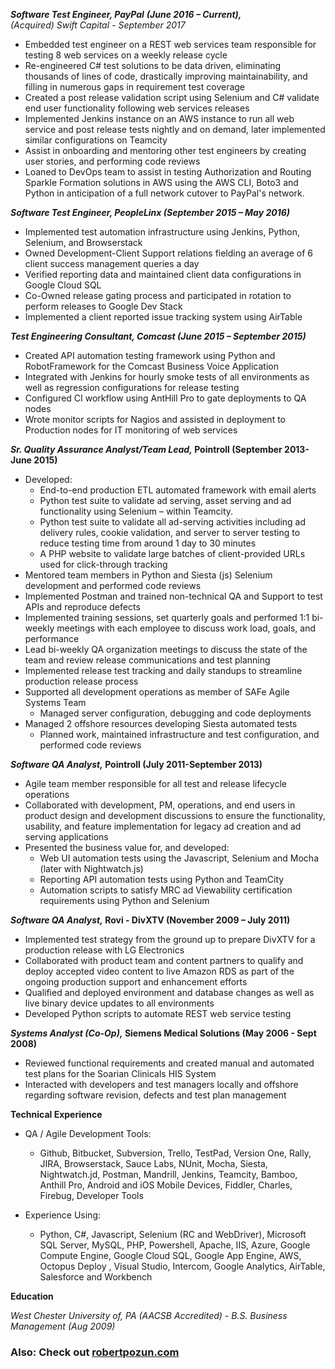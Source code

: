 **_Software Test Engineer, PayPal_**
**_(June 2016 – Current),_**  
_(Acquired) Swift Capital - September 2017_

- Embedded test engineer on a REST web services team responsible for testing 8 web services on a weekly release cycle
- Re-engineered C# test solutions to be data driven, eliminating thousands of lines of code, drastically improving maintainability, and filling in numerous gaps in requirement test coverage
- Created a post release validation script using Selenium and C# validate end user functionality following web services releases
- Implemented Jenkins instance on an AWS instance to run all web service and post release tests nightly and on demand, later implemented similar configurations on Teamcity
- Assist in onboarding and mentoring other test engineers by creating user stories, and performing code reviews
- Loaned to DevOps team to assist in testing Authorization and Routing Sparkle Formation solutions in AWS using the AWS CLI, Boto3 and Python in anticipation of a full network cutover to PayPal&#39;s network.

**_Software Test Engineer, PeopleLinx (September 2015 – May 2016)_**

- Implemented test automation infrastructure using Jenkins, Python, Selenium, and Browserstack
- Owned Development-Client Support relations fielding an average of 6 client success management queries a day
- Verified reporting data and maintained client data configurations in Google Cloud SQL
- Co-Owned release gating process and participated in rotation to perform releases to Google Dev Stack
- Implemented a client reported issue tracking system using AirTable

**_Test Engineering Consultant, Comcast (June 2015 – September 2015)_**

- Created API automation testing framework using Python and RobotFramework for the Comcast Business Voice Application
- Integrated with Jenkins for hourly smoke tests of all environments as well as regression configurations for release testing
- Configured CI workflow using AntHill Pro to gate deployments to QA nodes
- Wrote monitor scripts for Nagios and assisted in deployment to Production nodes for IT monitoring of web services

**_Sr. Quality Assurance Analyst/Team Lead,_ Pointroll (September 2013- June 2015)**

- Developed:
  -  End-to-end production ETL automated framework with email alerts
  -  Python test suite to validate ad serving, asset serving and ad functionality using Selenium – within Teamcity.
  -  Python test suite to validate all ad-serving activities including ad delivery rules, cookie validation, and server to server testing to reduce testing time from around 1 day to 30 minutes
  -  A PHP website to validate large batches of client-provided URLs used for click-through tracking
- Mentored team members in Python and Siesta (js) Selenium development and performed code reviews
- Implemented Postman and trained non-technical QA and Support to test APIs and reproduce defects
- Implemented training sessions, set quarterly goals and performed 1:1 bi-weekly meetings with each employee to discuss work load, goals, and performance
- Lead bi-weekly QA organization meetings to discuss the state of the team and review release communications and test planning
- Implemented release test tracking and daily standups to streamline production release process
- Supported all development operations as member of SAFe Agile Systems Team
  -   Managed server configuration, debugging and code deployments
- Managed 2 offshore resources developing Siesta automated tests
  -  Planned work, maintained infrastructure and test configuration, and performed code reviews

**_Software QA Analyst,_ Pointroll (July 2011-September 2013)**

- Agile team member responsible for all test and release lifecycle operations
- Collaborated with development, PM, operations, and end users in product design and development discussions to ensure the functionality, usability, and feature implementation for legacy ad creation and ad serving applications
- Presented the business value for, and developed:
  - Web UI automation tests using the Javascript, Selenium and Mocha (later with Nightwatch.js)
  - Reporting API automation tests using Python and TeamCity
  - Automation scripts to satisfy MRC ad Viewability certification requirements using Python and Selenium



**_Software QA Analyst,_ Rovi - DivXTV (November 2009 – July 2011)**

- Implemented test strategy from the ground up to prepare DivXTV for a production release with LG Electronics
- Collaborated with product team and content partners to qualify and deploy accepted video content to live Amazon RDS as part of the ongoing production support and enhancement efforts
- Qualified and deployed environment and database changes as well as live binary device updates to all environments
- Developed Python scripts to automate REST web service testing

**_Systems Analyst (Co-Op),_ Siemens Medical Solutions (May 2006 - Sept 2008)**


- Reviewed functional requirements and created manual and automated test plans for the Soarian Clinicals HIS System
- Interacted with developers and test managers locally and offshore regarding software revision, defects and test plan management

**Technical Experience**

- QA / Agile Development Tools:
  - Github, Bitbucket, Subversion, Trello, TestPad, Version One, Rally, JIRA, Browserstack, Sauce Labs, NUnit, Mocha, Siesta, Nightwatch.jd, Postman, Mandrill, Jenkins, Teamcity, Bamboo, Anthill Pro, Android and iOS Mobile Devices, Fiddler, Charles, Firebug, Developer Tools

- Experience Using:
  - Python, C#, Javascript, Selenium (RC and WebDriver), Microsoft SQL Server, MySQL, PHP, Powershell, Apache, IIS, Azure, Google Compute Engine, Google Cloud SQL, Google App Engine, AWS, Octopus Deploy , Visual Studio, Intercom, Google Analytics, AirTable, Salesforce and Workbench

**Education**

_West Chester University of, PA (AACSB Accredited) -_ _B.S. Business Management (Aug 2009)_  


### Also: Check out [robertpozun.com](http://robertpozun.com)
